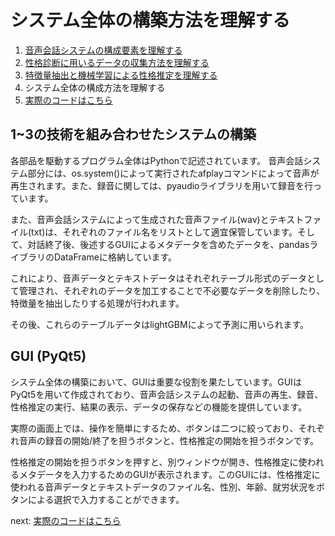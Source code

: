 # システム全体の構築方法を理解する

1. [音声会話システムの構成要素を理解する](./audio_chat.md)
1. [性格診断に用いるデータの収集方法を理解する](./dataset.md)
1. [特徴量抽出と機械学習による性格推定を理解する](./prediction.md)
1. システム全体の構成方法を理解する
1. [実際のコードはこちら](../gui_audio_chat.py)

## 1~3の技術を組み合わせたシステムの構築
各部品を駆動するプログラム全体はPythonで記述されています。
音声会話システム部分には、os.system()によって実行されたafplayコマンドによって音声が再生されます。また、録音に関しては、pyaudioライブラリを用いて録音を行っています。

また、音声会話システムによって生成された音声ファイル(wav)とテキストファイル(txt)は、それぞれのファイル名をリストとして適宜保管しています。そして、対話終了後、後述するGUIによるメタデータを含めたデータを、pandasライブラリのDataFrameに格納しています。

これにより、音声データとテキストデータはそれぞれテーブル形式のデータとして管理され、それぞれのデータを加工することで不必要なデータを削除したり、特徴量を抽出したりする処理が行われます。

その後、これらのテーブルデータはlightGBMによって予測に用いられます。

## GUI (PyQt5)
システム全体の構築において、GUIは重要な役割を果たしています。GUIはPyQt5を用いて作成されており、音声会話システムの起動、音声の再生、録音、性格推定の実行、結果の表示、データの保存などの機能を提供しています。

実際の画面上では、操作を簡単にするため、ボタンは二つに絞っており、それぞれ音声の録音の開始/終了を担うボタンと、性格推定の開始を担うボタンです。

性格推定の開始を担うボタンを押すと、別ウィンドウが開き、性格推定に使われるメタデータを入力するためのGUIが表示されます。このGUIには、性格推定に使われる音声データとテキストデータのファイル名、性別、年齢、就労状況をボタンによる選択で入力することができます。

next: [実際のコードはこちら](../gui_audio_chat.py)